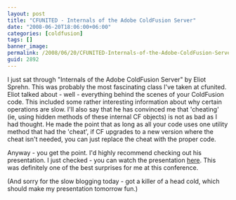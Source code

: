 ```yaml
---
layout: post
title: "CFUNITED - Internals of the Adobe ColdFusion Server"
date: "2008-06-20T18:06:00+06:00"
categories: [coldfusion]
tags: []
banner_image: 
permalink: /2008/06/20/CFUNITED-Internals-of-the-Adobe-ColdFusion-Server
guid: 2892
---
```


I just sat through "Internals of the Adobe ColdFusion Server" by Eliot Sprehn. This was probably the most fascinating class I've taken at cfunited. Eliot talked about - well - everything behind the scenes of your ColdFusion code. This included some rather interesting information about why certain operations are slow. I'll also say that he has convinced me that 'cheating' (ie, using hidden methods of these internal CF objects) is not as bad as I had thought. He made the point that as long as all your code uses one utility method that had the 'cheat', if CF upgrades to a new version where the cheat isn't needed, you can just replace the cheat with the proper code.

Anyway - you get the point. I'd highly recommend checking out his presentation. I just checked - you can watch the presentation <a href="http://cfunited.com/presentations/2008/ADV259">here</a>. This was definitely one of the best surprises for me at this conference.

(And sorry for the slow blogging today - got a killer of a head cold, which should make my presentation tomorrow fun.)